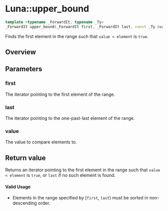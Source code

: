 # Luna::upper_bound

```c++
template <typename _ForwardIt, typename _Ty>
_ForwardIt upper_bound(_ForwardIt first, _ForwardIt last, const _Ty &value)
```

Finds the first element in the range such that `value < element` is `true`. 

## Overview


## Parameters
### first
The iterator pointing to the first element of the range. 

### last
The iterator pointing to the one-past-last element of the range. 

### value
The value to compare elements to. 

## Return value
Returns an iterator pointing to the first element in the range such that `value < element` is `true`, or `last` if no such element is found. 

#### Valid Usage
* Elements in the range specified by [`first`, `last`) must be sorted in non-descending order. 

